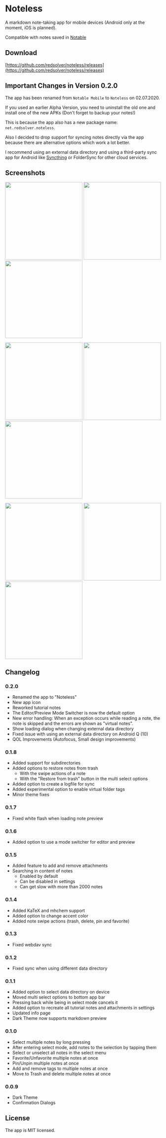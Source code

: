 # Noteless

A markdown note-taking app for mobile devices (Android only at the moment, iOS is planned).

Compatible with notes saved in [Notable](https://notable.app/)

## Download

[https://github.com/redsolver/noteless/releases](https://github.com/redsolver/noteless/releases)

## Important Changes in Version 0.2.0 

The app has been renamed from `Notable Mobile` to `Noteless` on 02.07.2020.

If you used an earlier Alpha Version, you need to uninstall the old one and install one of the new APKs (Don't forget to backup your notes!)

This is because the app also has a new package name: `net.redsolver.noteless`.

Also I decided to drop support for syncing notes directly via the app because there are alternative options which work a lot better.

I recommend using an external data directory and using a third-party sync app for Android like [Syncthing](https://syncthing.net/) or FolderSync for other cloud services.

## Screenshots

<p>
  <img src="https://user-images.githubusercontent.com/30355444/63541799-2c55f680-c51f-11e9-9137-a9fe6bc4b80e.png" width="250">
  <img src="https://user-images.githubusercontent.com/30355444/63541801-2c55f680-c51f-11e9-89a0-050867563cee.png" width="250">
  <img src="https://user-images.githubusercontent.com/30355444/63541802-2cee8d00-c51f-11e9-9b74-0ca1d1b48ef1.png" width="250">
</p>

<p>
  <img src="https://user-images.githubusercontent.com/30355444/63541804-2cee8d00-c51f-11e9-95c7-e0fdca7aaa9b.png" width="250">
  <img src="https://user-images.githubusercontent.com/30355444/63541805-2cee8d00-c51f-11e9-8833-73e6525a0511.png" width="250">
  <img src="https://user-images.githubusercontent.com/30355444/63541806-2d872380-c51f-11e9-95b8-56dbacf044f7.png" width="250">
</p>

<p>
  <img src="https://user-images.githubusercontent.com/30355444/63541809-2d872380-c51f-11e9-80e2-b56e975d76f0.png" width="250">
  <img src="https://user-images.githubusercontent.com/30355444/63541810-2d872380-c51f-11e9-8904-247d5da359a8.png" width="250">
  <img src="https://user-images.githubusercontent.com/30355444/63541812-2d872380-c51f-11e9-972a-55c9469c4045.png" width="250">
</p>

## Changelog

### 0.2.0

- Renamed the app to "Noteless"
- New app icon
- Reworked tutorial notes
- The Editor/Preview Mode Switcher is now the default option
- New error handling: When an exception occurs while reading a note, the note is skipped and the errors are shown as "virtual notes".
- Show loading dialog when changing external data directory
- Fixed issue with using an external data directory on Android Q (10)
- QOL Improvements (Autofocus, Small design improvements)

### 0.1.8

- Added support for subdirectories
- Added options to restore notes from trash
  - With the swipe actions of a note
  - With the "Restore from trash" button in the multi select options
- Added option to create a logfile for sync 
- Added experimental option to enable virtual folder tags
- Minor theme fixes

### 0.1.7

- Fixed white flash when loading note preview

### 0.1.6

- Added option to use a mode switcher for editor and preview

### 0.1.5

- Added feature to add and remove attachments
- Searching in content of notes
  - Enabled by default
  - Can be disabled in settings
  - Can get slow with more than 2000 notes

### 0.1.4

- Added KaTeX and mhchem support
- Added option to change accent color
- Added note swipe actions (trash, delete, pin and favorite)

### 0.1.3

- Fixed webdav sync

### 0.1.2

- Fixed sync when using different data directory

### 0.1.1

- Added option to select data directory on device
- Moved multi select options to bottom app bar
- Pressing back while being in select mode cancels it
- Added option to recreate all tutorial notes and attachments in settings
- Updated info page
- Dark Theme now supports markdown preview

### 0.1.0

- Select multiple notes by long pressing
- After entering select mode, add notes to the selection by tapping them
- Select or unselect all notes in the select menu
- Favorite/Unfavorite multiple notes at once
- Pin/Unpin multiple notes at once
- Add and remove tags to multiple notes at once
- Move to Trash and delete multiple notes at once

### 0.0.9

- Dark Theme
- Confirmation Dialogs

## License

The app is MIT licensed.
